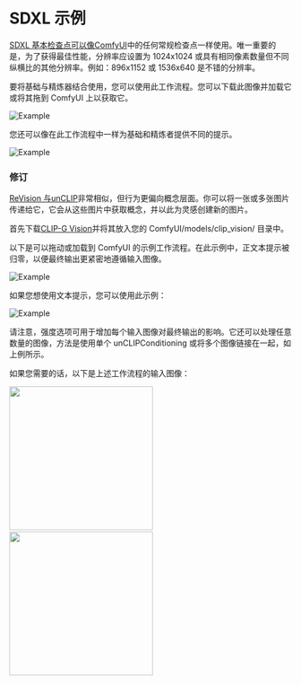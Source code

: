 # SDXL 示例

[SDXL 基本检查点可以像ComfyUI](https://github.com/comfyanonymous/ComfyUI)中的任何常规检查点一样使用。唯一重要的是，为了获得最佳性能，分辨率应设置为 1024x1024 或具有相同像素数量但不同纵横比的其他分辨率。例如：896x1152 或 1536x640 是不错的分辨率。

要将基础与精炼器结合使用，您可以使用此工作流程。您可以下载此图像并加载它或将其拖到 ComfyUI 上以获取它。

![Example](sdxl_simple_example.png)

您还可以像在此工作流程中一样为基础和精炼者提供不同的提示。

![Example](sdxl_refiner_prompt_example.png)


### 修订

[ReVision 与unCLIP](https://comfyanonymous.github.io/ComfyUI_examples/unclip)非常相似，但行为更偏向概念层面。你可以将一张或多张图片传递给它，它会从这些图片中获取概念，并以此为灵感创建新的图片。

首先下载[CLIP-G Vision](https://huggingface.co/comfyanonymous/clip_vision_g/blob/main/clip_vision_g.safetensors)并将其放入您的 ComfyUI/models/clip_vision/ 目录中。

以下是可以拖动或加载到 ComfyUI 的示例工作流程。在此示例中，正文本提示被归零，以便最终输出更紧密地遵循输入图像。

![Example](sdxl_revision_zero_positive.png)


如果您想使用文本提示，您可以使用此示例：

![Example](sdxl_revision_text_prompts.png)

请注意，强度选项可用于增加每个输入图像对最终输出的影响。它还可以处理任意数量的图像，方法是使用单个 unCLIPConditioning 或将多个图像链接在一起，如上例所示。

如果您需要的话，以下是上述工作流程的输入图像：

<img src="../unclip/mountains.png" width="256" /><span>&nbsp;&nbsp;&nbsp;&nbsp;&nbsp;&nbsp;&nbsp;&nbsp;</span><img src="../unclip/sunset.png" width="256" />
